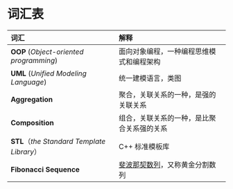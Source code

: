 # 词汇表

| 词汇 | 解释 |
| :--- | :--- |
| **OOP** \(_Object-oriented programming_\) | 面向对象编程，一种编程思维模式和编程架构 |
| **UML** \(_Unified Modeling Language_\) | 统一建模语言，类图 |
| **Aggregation** | 聚合，关联关系的一种，是强的关联关系 |
| **Composition** | 组合，关联关系的一种，是比聚合关系强的关系 |
| **STL**（_the Standard Template Library_） | C++ 标准模板库 |
| **Fibonacci Sequence** | [斐波那契数列](https://zh.wikipedia.org/wiki/斐波那契数列)，又称黄金分割数列 |

